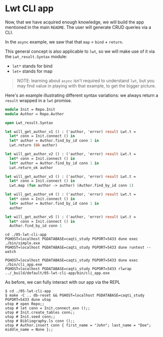 # Lwt CLI app

Now, that we have acquired enough knowledge, we will build the app mentioned in the main `README`. The user will generate CRUD queries via a CLI.

In the `async` example, we saw that that `map` = `bind` + `return`.

This general concept is also applicable to `lwt`, so we will make use of it via the `Lwt_result.Syntax` module:

- `let*` stands for bind
- `let+` stands for map

> NOTE: learning about `async` isn't required to understand `lwt`, but you may find value in playing with that example, to get the bigger picture.

Here's an example illustrating different syntax variations: we always return a `result` wrapped in a `lwt` promise.

```ocaml
module Init = Repo.Init
module Author = Repo.Author

open Lwt_result.Syntax

let will_get_author_v1 () : ('author, 'error) result Lwt.t =
  let* conn = Init.connect () in
  let* author = Author.find_by_id conn 1 in
  Lwt.return (Ok author)

let will_get_author_v2 () : ('author, 'error) result Lwt.t =
  let* conn = Init.connect () in
  let* author = Author.find_by_id conn 1 in
  Lwt.return_ok author

let will_get_author_v3 () : ('author, 'error) result Lwt.t =
  let* conn = Init.connect () in
  Lwt.map (fun author -> author) (Author.find_by_id conn 1)

let will_get_author_v4 () : ('author, 'error) result Lwt.t =
  let* conn = Init.connect () in
  let+ author = Author.find_by_id conn 1 in
  author

let will_get_author_v5 () : ('author, 'error) result Lwt.t =
  let* conn = Init.connect () in
  Author.find_by_id conn 1
```

```
cd ./05-lwt-cli-app
PGHOST=localhost PGDATABASE=caqti_study PGPORT=5433 dune exec ./bin/simple.exe
PGHOST=localhost PGDATABASE=caqti_study PGPORT=5433 dune runtest --watch

PGHOST=localhost PGDATABASE=caqti_study PGPORT=5433 dune exec ./bin/cli_app.exe
PGHOST=localhost PGDATABASE=caqti_study PGPORT=5433 rlwrap ../_build/default/05-lwt-cli-app/bin/cli_app.exe
```

As before, we can fully interact with our app via the REPL

```
$ cd ./05-lwt-cli-app
$ make -C .. db-reset && PGHOST=localhost PGDATABASE=caqti_study PGPORT=5433 dune utop
utop # open Repo;;
utop # let conn = Init.connect_exn ();;
utop # Init.create_tables conn;;
utop # Init.seed conn;;
utop # Bibliography.ls conn ();;
utop # Author.insert conn { first_name = "John"; last_name = "Doe"; middle_name = None };;
```
